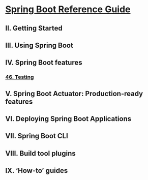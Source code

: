 # [Spring Boot Reference Guide](https://docs.spring.io/spring-boot/docs/current/reference/html/)

## II. Getting Started

## III. Using Spring Boot

## IV. Spring Boot features

### [46. Testing](04-Features/46-Testing/README.md)

## V. Spring Boot Actuator: Production-ready features

## VI. Deploying Spring Boot Applications

## VII. Spring Boot CLI

## VIII. Build tool plugins

## IX. ‘How-to’ guides




